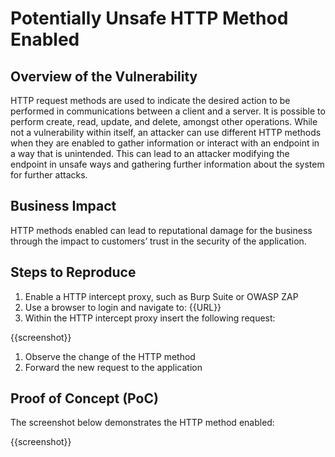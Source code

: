 # Potentially Unsafe HTTP Method Enabled

## Overview of the Vulnerability

HTTP request methods are used to indicate the desired action to be performed in communications between a client and a server. It is possible to perform create, read, update, and delete, amongst other operations. While not a vulnerability within itself, an attacker can use different HTTP methods when they are enabled to gather information or interact with an endpoint in a way that is unintended. This can lead to an attacker modifying the endpoint in unsafe ways and gathering further information about the system for further attacks.

## Business Impact

HTTP methods enabled can lead to reputational damage for the business through the impact to customers’ trust in the security of the application.

## Steps to Reproduce

1. Enable a HTTP intercept proxy, such as Burp Suite or OWASP ZAP
1. Use a browser to login and navigate to: {{URL}}
1. Within the HTTP intercept proxy insert the following request:

{{screenshot}}

1. Observe the change of the HTTP method
1. Forward the new request to the application

## Proof of Concept (PoC)

The screenshot below demonstrates the HTTP method enabled:

{{screenshot}}
